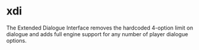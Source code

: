 # xdi
The Extended Dialogue Interface removes the hardcoded 4-option limit on dialogue and adds full engine support for any number of player dialogue options.
